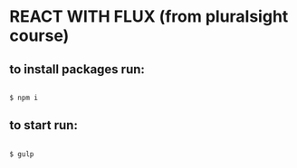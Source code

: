 # REACT WITH FLUX (from pluralsight course)

## to install packages run:
<pre><code>
$ npm i
</code></pre>

## to start run:
<pre><code>
$ gulp
</code></pre>